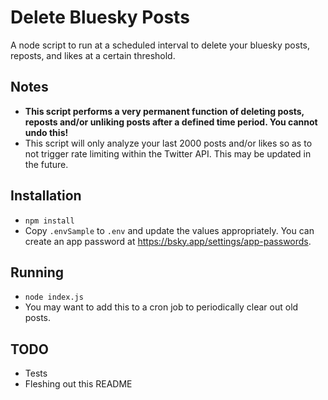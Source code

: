 # Delete Bluesky Posts
A node script to run at a scheduled interval to delete your bluesky posts, reposts, and likes at a certain threshold.

## Notes
- **This script performs a very permanent function of deleting posts, reposts and/or unliking posts after a defined time period. You cannot undo this!**
- This script will only analyze your last 2000 posts and/or likes so as to not trigger rate limiting within the Twitter API. This may be updated in the future.

## Installation
- `npm install`
- Copy `.envSample` to `.env` and update the values appropriately. You can create an app password at https://bsky.app/settings/app-passwords.

## Running
- `node index.js`
- You may want to add this to a cron job to periodically clear out old posts.

## TODO
- Tests
- Fleshing out this README
